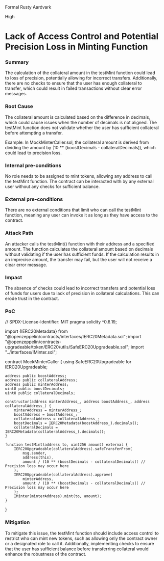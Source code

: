 Formal Rusty Aardvark

High

# Lack of Access Control and Potential Precision Loss in Minting Function

### Summary

The calculation of the collateral amount in the testMint function could lead to loss of precision, potentially allowing for incorrect transfers. Additionally, there are no checks to ensure that the user has enough collateral to transfer, which could result in failed transactions without clear error messages.

### Root Cause

The collateral amount is calculated based on the difference in decimals, which could cause issues when the number of decimals is not aligned.
The testMint function does not validate whether the user has sufficient collateral before attempting a transfer.

Example:
In MockMinterCaller.sol, the collateral amount is derived from dividing the amount by (10 ** (boostDecimals - collateralDecimals)), which could lead to precision loss.

### Internal pre-conditions

No role needs to be assigned to mint tokens, allowing any address to call the testMint function.
The contract can be interacted with by any external user without any checks for sufficient balance.

### External pre-conditions

There are no external conditions that limit who can call the testMint function, meaning any user can invoke it as long as they have access to the contract.

### Attack Path

An attacker calls the testMint() function with their address and a specified amount.
The function calculates the collateral amount based on decimals without validating if the user has sufficient funds.
If the calculation results in an imprecise amount, the transfer may fail, but the user will not receive a clear error message.


### Impact

The absence of checks could lead to incorrect transfers and potential loss of funds for users due to lack of precision in collateral calculations. This can erode trust in the contract.

### PoC

// SPDX-License-Identifier: MIT
pragma solidity ^0.8.19;

import {IERC20Metadata} from "@openzeppelin/contracts/interfaces/IERC20Metadata.sol";
import "@openzeppelin/contracts-upgradeable/token/ERC20/utils/SafeERC20Upgradeable.sol";
import "../interfaces/IMinter.sol";

contract MockMinterCaller {
    using SafeERC20Upgradeable for IERC20Upgradeable;

    address public boostAddress;
    address public collateralAddress;
    address public minterAddress;
    uint8 public boostDecimals;
    uint8 public collateralDecimals;

    constructor(address minterAddress_, address boostAddress_, address collateralAddress_) {
        minterAddress = minterAddress_;
        boostAddress = boostAddress_;
        collateralAddress = collateralAddress_;
        boostDecimals = IERC20Metadata(boostAddress_).decimals();
        collateralDecimals = IERC20Metadata(collateralAddress_).decimals();
    }

    function testMint(address to, uint256 amount) external {
        IERC20Upgradeable(collateralAddress).safeTransferFrom(
            msg.sender,
            address(this),
            amount / (10 ** (boostDecimals - collateralDecimals)) // Precision loss may occur here
        );
        IERC20Upgradeable(collateralAddress).approve(
            minterAddress,
            amount / (10 ** (boostDecimals - collateralDecimals)) // Precision loss may occur here
        );
        IMinter(minterAddress).mint(to, amount);
    }
}


### Mitigation

To mitigate this issue, the testMint function should include access control to restrict who can mint new tokens, such as allowing only the contract owner or a designated role to call it. Additionally, implementing checks to ensure that the user has sufficient balance before transferring collateral would enhance the robustness of the contract.